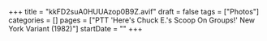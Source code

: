+++
title = "kkFD2suA0HUUAzop0B9Z.avif"
draft = false
tags = ["Photos"]
categories = []
pages = ["PTT 'Here's Chuck E.'s Scoop On Groups!' New York Variant (1982)"]
startDate = ""
+++
